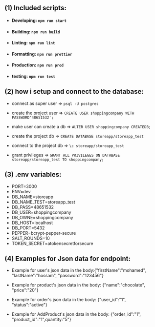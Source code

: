 ## (1) Included scripts:

-   #### Developing: `npm run start`
-   #### Building: `npm run build`
-   #### Linting: `npm run lint`
-   #### Formatting: `npm run prettier`
-   #### Production: `npm run prod`
-   #### testing: `npm run test`

## (2) how i setup and connect to the database:

-   connect as super user => `psql -U postgres`

-   create the project user => `CREATE USER shoppingcompany WITH PASSWORD'48651532';`

-   make user can create a db => `ALTER USER shoppingcompany CREATEDB;`

-   create the project db => `CREATE DATABASE storeapp/storeapp_test`

-   connect to the project db => `\c storeapp/storeapp_test`

-   grant privileges => `GRANT ALL PRIVILEGES ON DATABASE storeapp/storeapp_test TO shoppingcompany;`

## (3) .env variables:

-   PORT=3000
-   ENV=dev
-   DB_NAME=storeapp
-   DB_NAME_TEST=storeapp_test
-   DB_PASS=48651532
-   DB_USER=shoppingcompany
-   DB_OWNE=shoppingcompany
-   DB_HOST=localhost
-   DB_PORT=5432
-   PEPPER=bcrypt-pepper-secure
-   SALT_ROUNDS=10
-   TOKEN_SECRET=atokensecretforsecure

## (4) Examples for Json data for endpoint:

-   Example for user's json data in the body:{"firstName":"mohamed", "lastName":"hossam", "password":"123456"}

-   Example for product's json data in the body: {"name":"chocolate", "price":"20"}

-   Example for order's json data in the body: {"user_id":"1", "status":"active"}

-   Example for AddProduct's json data in the body: {"order_id":"1", "product_id":"1",quantity:"5"}
